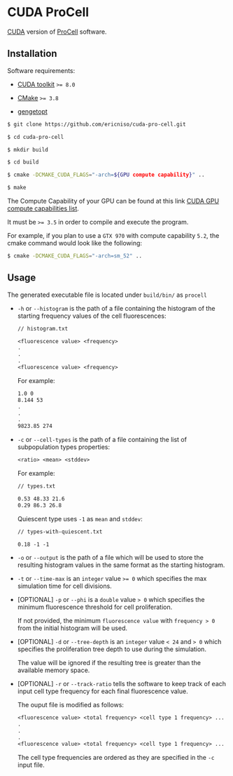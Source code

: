 # CUDA ProCell

[CUDA](http://www.nvidia.it/object/cuda-parallel-computing-it.html) version of 
[ProCell](https://github.com/aresio/ProCell) software.

## Installation

Software requirements:

- [CUDA toolkit](https://developer.nvidia.com/cuda-toolkit) `>= 8.0`

- [CMake](https://cmake.org/) `>= 3.8`

- [gengetopt](https://www.gnu.org/software/gengetopt/gengetopt.html)

```sh
$ git clone https://github.com/ericniso/cuda-pro-cell.git

$ cd cuda-pro-cell

$ mkdir build

$ cd build

$ cmake -DCMAKE_CUDA_FLAGS="-arch=${GPU compute capability}" ..

$ make
```

The Compute Capability of your GPU can be found at this link 
[CUDA GPU compute capabilities list](https://developer.nvidia.com/cuda-gpus).

It must be `>= 3.5` in order to compile and execute the program.

For example, if you plan to use a `GTX 970` with compute capability `5.2`,
the cmake command would look like the following:

```sh
$ cmake -DCMAKE_CUDA_FLAGS="-arch=sm_52" ..
```

## Usage

The generated executable file is located under `build/bin/` as `procell`

- `-h` or `--histogram` is the path of a file containing the histogram of 
    the starting frequency values of the cell fluorescences:

    ```txt
    // histogram.txt

    <fluorescence value> <frequency>
    .
    .
    .
    <fluorescence value> <frequency>
    ```

    For example:

    ```txt
    1.0 0
    8.144 53
    .
    .
    .
    9823.85 274
    ```

- `-c` or `--cell-types` is the path of a file containing the list of 
    subpopulation types properties:

    ```txt
    <ratio> <mean> <stddev>
    ```

    For example:

    ```txt
    // types.txt

    0.53 48.33 21.6
    0.29 86.3 26.8
    ```

    Quiescent type uses `-1` as `mean` and `stddev`:

    ```txt
    // types-with-quiescent.txt

    0.18 -1 -1
    ```

- `-o` or `--output` is the path of a file which will be used to store the 
    resulting histogram values in the same format as the starting histogram.

- `-t` or `--time-max` is an `integer` value `>= 0` which specifies the max 
    simulation time for cell divisions.

- [OPTIONAL] `-p` or `--phi` is a `double` value `> 0` which specifies the 
    minimum fluorescence threshold for cell proliferation.

    If not provided, the minimum `fluorescence value` with `frequency > 0` from 
    the initial histogram will be used.

- [OPTIONAL] `-d` or `--tree-depth` is an `integer` value `< 24` and `> 0` 
    which specifies the proliferation tree depth to use during the simulation.

    The value will be ignored if the resulting tree is greater than the 
    available memory space.

- [OPTIONAL] `-r` or `--track-ratio` tells the software to keep track of each 
    input cell type frequency for each final fluorescence value.

    The ouput file is modified as follows:

    ```txt
    <fluorescence value> <total frequency> <cell type 1 frequency> ... <cell type nth frequency>
    .
    .
    .
    <fluorescence value> <total frequency> <cell type 1 frequency> ... <cell type nth frequency>
    ```

    The cell type frequencies are ordered as they are specified in the `-c` input file.
